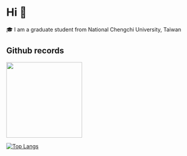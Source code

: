 # Hi 👋
🎓 I am a graduate student from National Chengchi University, Taiwan


## Github records
<div align=left>
<img height="200em" src="https://github-readme-stats.vercel.app/api?username=josephhou626&show_icons=true&icon_color=CE1D2D&text_color=718096&bg_color=ffffff&hide_title=true" />
</div> 


[![Top Langs](https://github-readme-stats.vercel.app/api/top-langs/?username=josephhou626&layout=compact)](https://github.com/anuraghazra/github-readme-stats)

